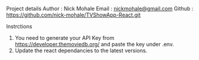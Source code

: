 Project details 
Author : Nick Mohale 
Email : nickmohale@gmail.com
Github : https://github.com/nick-mohale/TVShowApp-React.git

Instrctions 
1. You need to generate your API Key from https://developer.themoviedb.org/ and paste the key under .env.
2. Update the react dependancies to the latest versions.

